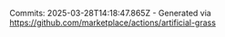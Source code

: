 Commits: 2025-03-28T14:18:47.865Z - Generated via https://github.com/marketplace/actions/artificial-grass
<br>
